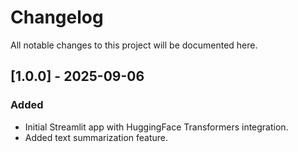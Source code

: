 # Changelog

All notable changes to this project will be documented here.

## [1.0.0] - 2025-09-06
### Added
- Initial Streamlit app with HuggingFace Transformers integration.
- Added text summarization feature.
